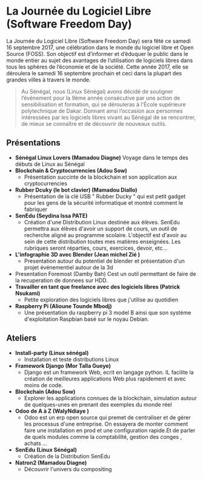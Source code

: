 # La Journée du Logiciel Libre (Software Freedom Day)
La Journée du Logiciel Libre (Software Freedom Day) sera fêté ce samedi 16 septembre 2017, une célébration dans le monde du logiciel libre et Open Source (FOSS). Son objectif est d’informer et d’éduquer le public dans le monde entier au sujet des avantages de l’utilisation de logiciels libres dans tous les sphères de l’économie et de la société. Cette année 2017, elle se déroulera le samedi 16 septembre prochain et ceci dans la plupart des grandes villes à travers le monde.

> Au Sénégal, nous (Linux Sénégal) avons décidé de souligner l’événement pour la 9ème année consécutive par une action de sensibilisation et formation, qui se dérouleras à l'École supérieure polytechnique de Dakar. Donnant ainsi l’occasion aux personnes intéressées par les logiciels libres vivant au Sénégal de se rencontrer, de mieux se connaître et de découvrir de nouveaux outils.

## Présentations

* **Sénégal Linux Lovers (Mamadou Diagne)**
  Voyage dans le temps des débuts de Linux au Sénégal
* **Blockchain & Cryptocurrencies (Adou Sow)**
  * Présentation succinte de la blockchain et son application aux cryptocurrencies
* **Rubber Dcuky (le bot clavier) (Mamadou Diallo)**
  * Présentation de la clé USB " Rubber Ducky " qui est petit gadget pour les gens de la sécurité informatique et montré comment le fabriquer
* **SenEdu (Seydina Issa PATE)**
  * Création d'une Distribution Linux destinée aux élèves. SenEdu permettra aux élèves d'avoir un support de cours, un outil de recherche aligné au programme scolaire. L'objectif est d'avoir au sein de cette distribution toutes mes matières enseignées. Les rubriques seront réparties, cours, exercices, devoir, etc...
* **L'infographie 3D avec Blender (Jean michel Zié )**
  * Presentation autour du potentiel de blender et présentation d'un projet événementiel autour de la 3d
* Presentation Foremost (Damby Bah)
  Cest un outil permettant de faire de la recuperation de donnees sur HDD.
* **Travailler en tant que freelance avec des logiciels libres (Patrick Nsukami)**
  * Petite exploration des logiciels libres que j'utilise au quotidien
* **Raspberry Pi (Alioune Tounde Mbodj)**
  * Une présentation du raspberry pi 3 model B ainsi que son système d'exploitation Raspbian basé sur le noyau Debian.

## Ateliers

* **Install-party (Linux sénégal)**
  * Installation et teste distributions Linux
* **Framework Django (Mor Talla Gueye)**
  * Django est un framework Web, ecrit en langage python. IL facilite la création de meilleures applications Web plus rapidement et avec moins de code.
* **Blockchain (Adou Sow)**
  * Explorer les applications connues de la blockchain, simulation autour de quelques-unes en prenant des exemples du monde réel
* **Odoo de A à Z (WalyNdiaye )**
  * Odoo est un erp open source qui premet de centraliser et de gérer les processus d'une entreprise. On essayera de monter comment faire une installation en prod et une configuration rapide.Et de parler de quels modules comme la comptabilité, gestion des conges , achats ...
* **SenEdu (Linux Sénégal)**
  * Création de la Distribution SenEdu
* **Natron2 (Mamadou Diagne)**
  * Découvrir l'univers du compositing

